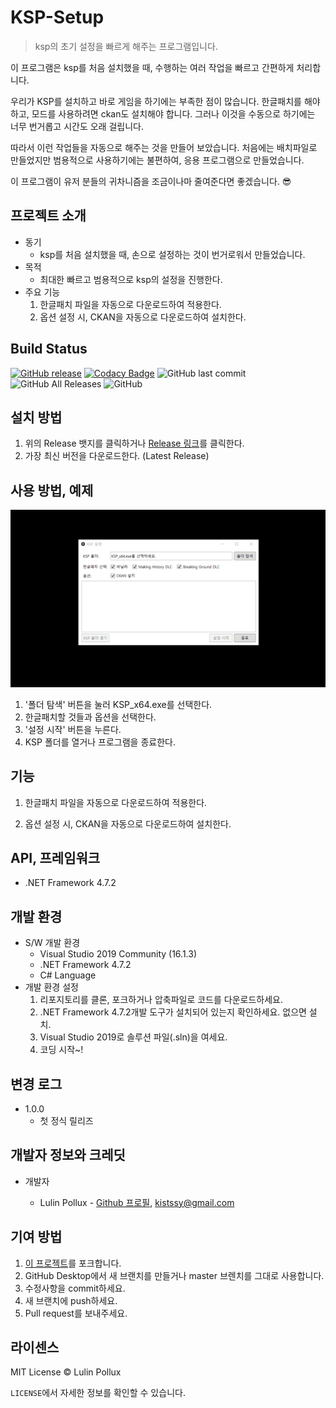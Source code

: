 # KSP-Setup

> ksp의 초기 설정을 빠르게 해주는 프로그램입니다.

이 프로그램은 ksp를 처음 설치했을 때, 수행하는 여러 작업을 빠르고 간편하게 처리합니다.

우리가 KSP를 설치하고 바로 게임을 하기에는 부족한 점이 많습니다. 한글패치를 해야하고, 모드를 사용하려면 ckan도 설치해야 합니다. 그러나 이것을 수동으로 하기에는 너무 번거롭고 시간도 오래 걸립니다.

따라서 이런 작업들을 자동으로 해주는 것을 만들어 보았습니다. 처음에는 배치파일로 만들었지만 범용적으로 사용하기에는 불편하여, 응용 프로그램으로 만들었습니다.

이 프로그램이 유저 분들의 귀차니즘을 조금이나마 줄여준다면 좋겠습니다. 😎

## 프로젝트 소개

- 동기
  - ksp를 처음 설치했을 때, 손으로 설정하는 것이 번거로워서 만들었습니다.
- 목적
  - 최대한 빠르고 범용적으로 ksp의 설정을 진행한다.
- 주요 기능
  1. 한글패치 파일을 자동으로 다운로드하여 적용한다.
  2. 옵션 설정 시, CKAN을 자동으로 다운로드하여 설치한다.

## Build Status

[![GitHub release](https://img.shields.io/github/release/LulinPollux/KSP-Setup.svg?style=popout-square)](https://github.com/LulinPollux/KSP-Setup/releases/latest) [![Codacy Badge](https://api.codacy.com/project/badge/Grade/abf7f34ff7564bb8879b6e9a8c6ffb7a)](https://www.codacy.com/app/Lulin-Pollux/KSP-Setup?utm_source=github.com&amp;utm_medium=referral&amp;utm_content=LulinPollux/KSP-Setup&amp;utm_campaign=Badge_Grade) ![GitHub last commit](https://img.shields.io/github/last-commit/LulinPollux/KSP-Setup.svg?style=popout-square) ![GitHub All Releases](https://img.shields.io/github/downloads/LulinPollux/KSP-Setup/total.svg?style=popout-square) ![GitHub](https://img.shields.io/github/license/LulinPollux/KSP-Setup.svg?style=popout-square) 

## 설치 방법

1. 위의 Release 뱃지를 클릭하거나 [Release 링크](https://github.com/LulinPollux/KSP-Setup/releases/latest)를 클릭한다.
2. 가장 최신 버전을 다운로드한다. (Latest Release)

## 사용 방법, 예제

![Instruction](https://github.com/LulinPollux/KSP-Setup/blob/master/img/instruction.gif)

1. '폴더 탐색' 버튼을 눌러 KSP_x64.exe를 선택한다.
2. 한글패치할 것들과 옵션을 선택한다.
3. '설정 시작' 버튼을 누른다.
4. KSP 폴더를 열거나 프로그램을 종료한다.

## 기능

1. 한글패치 파일을 자동으로 다운로드하여 적용한다.

2. 옵션 설정 시, CKAN을 자동으로 다운로드하여 설치한다.

## API, 프레임워크

- .NET Framework 4.7.2

## 개발 환경

- S/W 개발 환경 
  - Visual Studio 2019 Community (16.1.3)
  - .NET Framework 4.7.2
  - C# Language
- 개발 환경 설정 
  1. 리포지토리를 클론, 포크하거나 압축파일로 코드를 다운로드하세요.
  2. .NET Framework 4.7.2개발 도구가 설치되어 있는지 확인하세요. 없으면 설치.
  3. Visual Studio 2019로 솔루션 파일(.sln)을 여세요.
  4. 코딩 시작~!

## 변경 로그

- 1.0.0
  - 첫 정식 릴리즈

## 개발자 정보와 크레딧

- 개발자

  - Lulin Pollux - [Github 프로필](https://github.com/LulinPollux), kistssy@gmail.com

## 기여 방법

1. [이 프로젝트](https://github.com/LulinPollux/KSP-Setup)를 포크합니다.
2. GitHub Desktop에서 새 브랜치를 만들거나 master 브렌치를 그대로 사용합니다.
3. 수정사항을 commit하세요.
4. 새 브랜치에 push하세요.
5. Pull request를 보내주세요.

## 라이센스

MIT License © Lulin Pollux

`LICENSE`에서 자세한 정보를 확인할 수 있습니다.